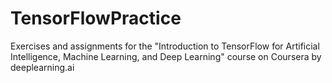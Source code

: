 # TensorFlowPractice
Exercises and assignments for the "Introduction to TensorFlow for Artificial Intelligence, Machine Learning, and Deep Learning" course on Coursera by deeplearning.ai
